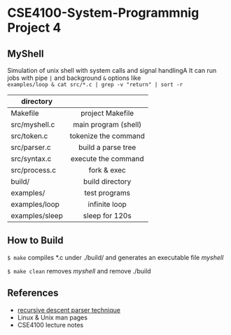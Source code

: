 
<!-- https://github.com/alanskye/CSE4100-System_Programming/tree/main/Myshell -->

# CSE4100-System-Programmnig Project 4

## MyShell

Simulation of unix shell with system calls and signal handlingA
It can run jobs with pipe ``|`` and background ``&`` options like  
`` examples/loop & cat src/*.c | grep -v "return" | sort -r ``  

| directory         |                           |
| ----------------- |:-------------------------:|
| Makefile          | project Makefile          |
| src/myshell.c     | main program (shell)      |
| src/token.c       | tokenize the command      |
| src/parser.c      | build a parse tree        |
| src/syntax.c      | execute the command       |
| src/process.c     | fork & exec               |
| build/            | build directory           |
| examples/         | test programs             |
| examples/loop     | infinite loop             |
| examples/sleep    | sleep for 120s            |
  
## How to Build

``$ make`` compiles \*.c under ./build/ and generates an executable file <em>myshell</em>  

``$ make clean`` removes <em>myshell</em> and remove ./build

## References
* [recursive descent parser technique](https://github.com/Swoorup/mysh)
* Linux & Unix man pages
* CSE4100 lecture notes
